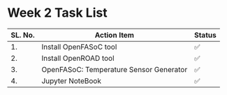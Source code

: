 # Week 2 Task List 
| SL. No.   |Action Item|Status| 
|----------|-------|-----------------------|
|1.|Install OpenFASoC tool|✅|
|2.|Install OpenROAD tool|✅|
|3.|OpenFASoC: Temperature Sensor Generator|✅|
|4.|Jupyter NoteBook|✅|

<!-- 
```






``` -->